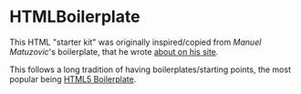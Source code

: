 # HTMLBoilerplate

This HTML "starter kit" was originally inspired/copied from _Manuel Matuzovic_'s boilerplate, that he wrote [about on his site](https://www.matuzo.at/blog/html-boilerplate/).

This follows a long tradition of having boilerplates/starting points, the most popular being [HTML5 Boilerplate](https://html5boilerplate.com).
